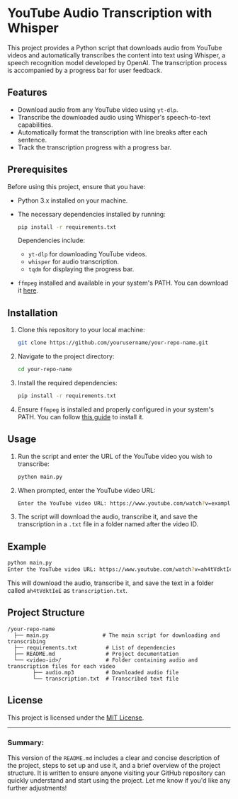 # YouTube Audio Transcription with Whisper

This project provides a Python script that downloads audio from YouTube videos and automatically transcribes the content into text using Whisper, a speech recognition model developed by OpenAI. The transcription process is accompanied by a progress bar for user feedback.

## Features

- Download audio from any YouTube video using `yt-dlp`.
- Transcribe the downloaded audio using Whisper's speech-to-text capabilities.
- Automatically format the transcription with line breaks after each sentence.
- Track the transcription progress with a progress bar.

## Prerequisites

Before using this project, ensure that you have:

- Python 3.x installed on your machine.
- The necessary dependencies installed by running:
  ```bash
  pip install -r requirements.txt
  ```
  Dependencies include:
  - `yt-dlp` for downloading YouTube videos.
  - `whisper` for audio transcription.
  - `tqdm` for displaying the progress bar.

- `ffmpeg` installed and available in your system's PATH. You can download it [here](https://ffmpeg.org/download.html).

## Installation

1. Clone this repository to your local machine:
   ```bash
   git clone https://github.com/yourusername/your-repo-name.git
   ```

2. Navigate to the project directory:
   ```bash
   cd your-repo-name
   ```

3. Install the required dependencies:
   ```bash
   pip install -r requirements.txt
   ```

4. Ensure `ffmpeg` is installed and properly configured in your system's PATH. You can follow [this guide](https://ffmpeg.org/download.html) to install it.

## Usage

1. Run the script and enter the URL of the YouTube video you wish to transcribe:
   ```bash
   python main.py
   ```

2. When prompted, enter the YouTube video URL:
   ```bash
   Enter the YouTube video URL: https://www.youtube.com/watch?v=example
   ```

3. The script will download the audio, transcribe it, and save the transcription in a `.txt` file in a folder named after the video ID.

## Example

```bash
python main.py
Enter the YouTube video URL: https://www.youtube.com/watch?v=ah4tVdktIeE
```

This will download the audio, transcribe it, and save the text in a folder called `ah4tVdktIeE` as `transcription.txt`.

## Project Structure

```
/your-repo-name
  ├── main.py                 # The main script for downloading and transcribing
  ├── requirements.txt         # List of dependencies
  ├── README.md                # Project documentation
  └── <video-id>/              # Folder containing audio and transcription files for each video
        ├── audio.mp3          # Downloaded audio file
        └── transcription.txt  # Transcribed text file
```

## License

This project is licensed under the [MIT License](LICENSE).

---

### Summary:
This version of the `README.md` includes a clear and concise description of the project, steps to set up and use it, and a brief overview of the project structure. It is written to ensure anyone visiting your GitHub repository can quickly understand and start using the project. Let me know if you'd like any further adjustments!